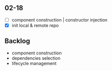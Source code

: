 ## 02-18

- [ ] component construction | constructor injection
- [x] init local & remote repo

## Backlog

- component construction
- dependencies selection
- lifecycle management